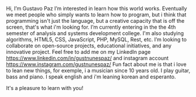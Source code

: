 Hi, I’m Gustavo Paz
I’m interested in learn how this world works. Eventually we meet people who simply wants to learn how to program, but i think that programming isn't just the language, but a creative capacity that is off the screen, that's what i'm looking for.
I’m currently entering in the the 4th semester of analysis and systems development college. I'm also studying algorithms, HTML5, CSS, JavaScript, PHP, MySQL, Rest, etc.
I’m looking to collaborate on open-source projects, educational initiatives, and any innovative project.
Feel free to add me on my LinkedIn page https://www.linkedin.com/in/gustnunespaz/ and instagram account https://www.instagram.com/gustnunespaz/
Fun fact about me is that i love to lean new things, for exemple, i a musician since 10 years old. I play guitar, bass and piano. I speak english and i'm leaning korean and esperanto.

It's a pleasure to learn with you!
<!---
gustavonunespaz/gustavonunespaz is a ✨ special ✨ repository because its `README.md` (this file) appears on your GitHub profile.
You can click the Preview link to take a look at your changes.
--->
